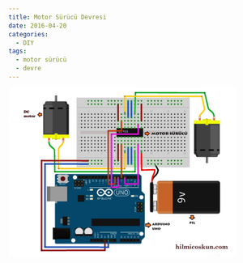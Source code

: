 ```yaml
---
title: Motor Sürücü Devresi
date: 2016-04-20
categories:
  - DIY
tags:
  - motor sürücü
  - devre
--- 
```

<a href="/images/motorSurucuu.jpg">
  <img src="/images/motorSurucuu.jpg" width="450">
</a>
